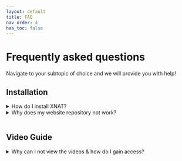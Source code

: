 ```yaml
---
layout: default
title: FAQ
nav_order: 4
has_toc: false
---
```


# Frequently asked questions 


Navigate to your subtopic of choice and we will provide you with help!
<br/>	



## Installation 


<details markdown="block">
<summary>How do I install XNAT?</summary>

Here you can find a more extensive [explanation](../xnat/Setup/installation.md)

</details>


<details markdown="block">
<summary>Why does my website repository not work?</summary>
<br>
Downloading the website repository directly form Github could have caused this problem. Delete the repository from your files and download it again directly via your terminal by using the following command. Notice that you have to adjust the path to suit your repository.

`git clone https://github.com/...`

</details>








<br/>	

## Video Guide


<details markdown="block">
<summary>Why can I not view the videos & how do I gain access?</summary> <a name="FAQ/VG"></a>

At the moment our videos are set to 'private'. You can request access by messaging the research group.

</details>






































